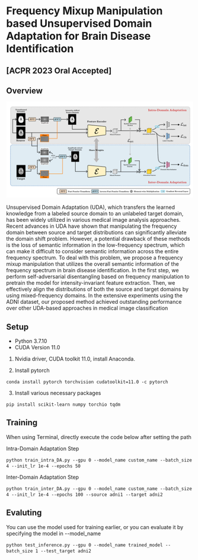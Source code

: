 # Frequency Mixup Manipulation based Unsupervised Domain Adaptation for Brain Disease Identification

## [ACPR 2023 Oral Accepted]
## Overview
![architecture](./framework.png)

Unsupervised Domain Adaptation (UDA), which transfers the learned knowledge from a labeled source domain to an unlabeled target domain, has been widely utilized in various medical image analysis approaches. Recent advances in UDA have shown that manipulating the frequency domain between source and target distributions can significantly alleviate the domain shift problem. However, a potential drawback of these methods is the loss of semantic information in the low-frequency spectrum, which can make it difficult to consider semantic information across the entire frequency spectrum. To deal with this problem, we propose a frequency mixup manipulation that utilizes the overall semantic information of the frequency spectrum in brain disease identification. In the first step, we perform self-adversarial disentangling based on frequency manipulation to pretrain the model for intensity-invariant feature extraction. Then, we effectively align the distributions of both the source and target domains by using mixed-frequency domains. In the extensive experiments using the ADNI dataset, our proposed method achieved outstanding performance over other UDA-based approaches in medical image classification

## Setup

- Python 3.7.10
- CUDA Version 11.0

1. Nvidia driver, CUDA toolkit 11.0, install Anaconda.

2. Install pytorch
```
conda install pytorch torchvision cudatoolkit=11.0 -c pytorch
```

3. Install various necessary packages

```
pip install scikit-learn numpy torchio tqdm
```

## Training

When using Terminal, directly execute the code below after setting the path

Intra-Domain Adaptation Step

```
python train_intra_DA.py --gpu 0 --model_name custom_name --batch_size 4 --init_lr 1e-4 --epochs 50
```

Inter-Domain Adaptation Step

```
python train_inter_DA.py --gpu 0 --model_name custom_name --batch_size 4 --init_lr 1e-4 --epochs 100 --source adni1 --target adni2
```


## Evaluting

You can use the model used for training earlier, or you can evaluate it by specifying the model in --model_name

```
python test_inference.py --gpu 0 --model_name trained_model --batch_size 1 --test_target adni2
```

